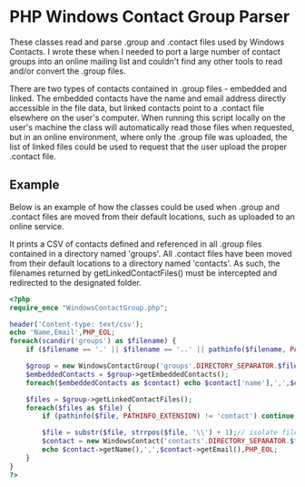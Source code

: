# PHP Windows Contact Group Parser

These classes read and parse .group and .contact files used by Windows Contacts. I wrote these when I needed to port a large number of contact groups into an online mailing list and couldn't find any other tools to read and/or convert the .group files.

There are two types of contacts contained in .group files - embedded and linked. The embedded contacts have the name and email address directly accessible in the file data, but linked contacts point to a .contact file elsewhere on the user's computer. When running this script locally on the user's machine the class will automatically read those files when requested, but in an online environment, where only the .group file was uploaded, the list of linked files could be used to request that the user upload the proper .contact file.

## Example

Below is an example of how the classes could be used when .group and .contact files are moved from their default locations, such as uploaded to an online service.

It prints a CSV of contacts defined and referenced in all .group files contained in a directory named 'groups'. All .contact files have been moved from their default locations to a directory named 'contacts'. As such, the filenames returned by getLinkedContactFiles() must be intercepted and redirected to the designated folder.

```php
<?php
require_once "WindowsContactGroup.php";

header('Content-type: text/csv');
echo 'Name,Email',PHP_EOL;
foreach(scandir('groups') as $filename) {
	if ($filename == '.' || $filename == '..' || pathinfo($filename, PATHINFO_EXTENSION) != 'group') continue;

	$group = new WindowsContactGroup('groups'.DIRECTORY_SEPARATOR.$filename);
	$embeddedContacts = $group->getEmbeddedContacts();
	foreach($embeddedContacts as $contact) echo $contact['name'],',',$contact['email'],PHP_EOL;

	$files = $group->getLinkedContactFiles();
	foreach($files as $file) {
		if (pathinfo($file, PATHINFO_EXTENSION) != 'contact') continue;

		$file = substr($file, strrpos($file, '\\') + 1);// isolate filename - always going to be Windows format
		$contact = new WindowsContact('contacts'.DIRECTORY_SEPARATOR.$file);
		echo $contact->getName(),',',$contact->getEmail(),PHP_EOL;
	}
}
?>
```